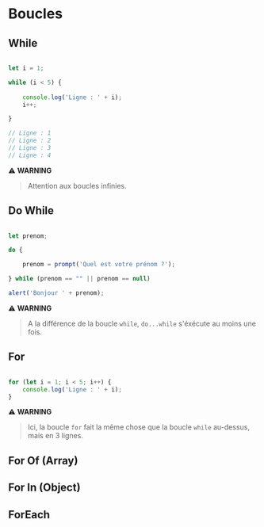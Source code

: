 # Boucles

## While

```js

let i = 1;

while (i < 5) {
    
    console.log('Ligne : ' + i);
    i++;

}

// Ligne : 1
// Ligne : 2
// Ligne : 3
// Ligne : 4

```

⚠️ **WARNING**
> Attention aux boucles infinies.

## Do While

```js

let prenom;

do {

    prenom = prompt('Quel est votre prénom ?');

} while (prenom == "" || prenom == null)

alert('Bonjour ' + prenom);

```

⚠️ **WARNING**
> A la différence de la boucle `while`, `do...while` s'éxécute au moins une fois.


## For

```js

for (let i = 1; i < 5; i++) {
    console.log('Ligne : ' + i);
}

```

⚠️ **WARNING**
> Ici, la boucle `for` fait la même chose que la boucle `while` au-dessus, mais en 3 lignes.

## For Of (Array)

## For In (Object)

## ForEach
